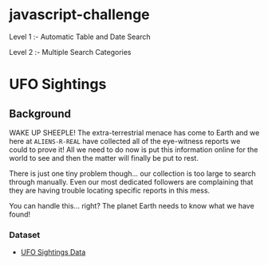 # javascript-challenge

Level 1 :-  Automatic Table and Date Search

Level 2 :-  Multiple Search Categories


# UFO Sightings

## Background

WAKE UP SHEEPLE! The extra-terrestrial menace has come to Earth and we here at `ALIENS-R-REAL` have collected all of the eye-witness reports we could to prove it! All we need to do now is put this information online for the world to see and then the matter will finally be put to rest.

There is just one tiny problem though... our collection is too large to search through manually. Even our most dedicated followers are complaining that they are having trouble locating specific reports in this mess.

You can handle this... right? The planet Earth needs to know what we have found!

### Dataset

* [UFO Sightings Data](/static/js/data.js)

